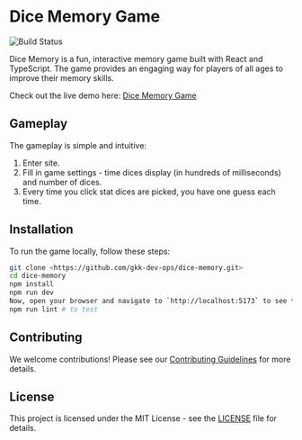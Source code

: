# Dice Memory Game

![Build Status](https://github.com/gkk-dev-ops/dice-memory/actions/workflows/merge-master.yml/badge.svg)

Dice Memory is a fun, interactive memory game built with React and TypeScript. The game provides an engaging way for players of all ages to improve their memory skills.

Check out the live demo here: [Dice Memory Game](https://gkk-dev-ops.github.io/dice-memory/)

## Gameplay

The gameplay is simple and intuitive:

1. Enter site.
2. Fill in game settings - time dices display (in hundreds of milliseconds) and number of dices.
3. Every time you click stat dices are picked, you have one guess each time.

## Installation

To run the game locally, follow these steps:

```bash
git clone <https://github.com/gkk-dev-ops/dice-memory.git>
cd dice-memory
npm install
npm run dev
Now, open your browser and navigate to `http://localhost:5173` to see the game in action.
npm run lint # to test
```

## Contributing

We welcome contributions! Please see our [Contributing Guidelines](CONTRIBUTING.md) for more details.

## License

This project is licensed under the MIT License - see the [LICENSE](LICENSE.md) file for details.
